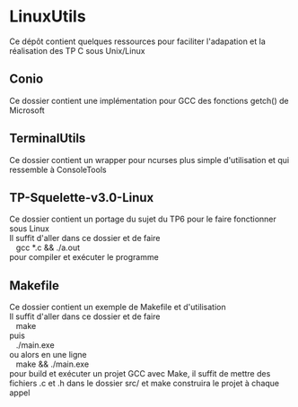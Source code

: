 # LinuxUtils

Ce dépôt contient quelques ressources pour faciliter l'adapation et la réalisation des TP C sous Unix/Linux

## Conio
Ce dossier contient une implémentation pour GCC des fonctions getch() de Microsoft

## TerminalUtils
Ce dossier contient un wrapper pour ncurses plus simple d'utilisation et qui ressemble à ConsoleTools

## TP-Squelette-v3.0-Linux
Ce dossier contient un portage du sujet du TP6 pour le faire fonctionner sous Linux  
Il suffit d'aller dans ce dossier et de faire  
&nbsp;&nbsp; gcc *.c && ./a.out  
pour compiler et exécuter le programme

## Makefile
Ce dossier contient un exemple de Makefile et d'utilisation   
Il suffit d'aller dans ce dossier et de faire  
&nbsp;&nbsp; make  
puis  
&nbsp;&nbsp; ./main.exe  
ou alors en une ligne  
&nbsp;&nbsp; make && ./main.exe  
pour build et exécuter un projet GCC avec Make, il suffit de mettre des fichiers .c et .h dans le dossier src/ et make construira le projet à chaque appel  
